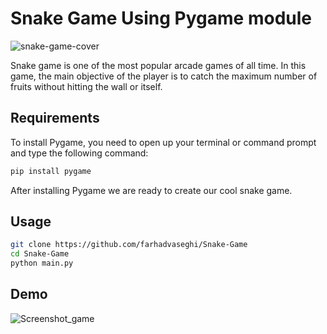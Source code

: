 
# Snake Game Using Pygame module
![snake-game-cover](https://user-images.githubusercontent.com/54831801/189363193-fbf30a14-75e2-4933-9eb9-201dfe5617ef.jpg)

Snake game is one of the most popular arcade games of all time. In this game, the main objective of the player is to catch the maximum number of fruits without hitting the wall or itself.
## Requirements  
To install Pygame, you need to open up your terminal or command prompt and type the following command:
```bash
pip install pygame
```
After installing Pygame we are ready to create our cool snake game.
## Usage
```bash
git clone https://github.com/farhadvaseghi/Snake-Game
cd Snake-Game
python main.py
```
## Demo
![Screenshot_game](https://user-images.githubusercontent.com/54831801/189363170-b12c3c46-0a3d-4a71-8f40-ed1f86ae5908.png)
